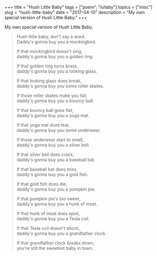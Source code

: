 +++
title = "Hush Little Baby"
tags = ["poem", "lullaby"]
topics = ["misc"]
slug = "hush-little-baby"
date = "2017-04-10"
description = "My own special version of Hush Little Baby."
+++

My own special version of Hush Little Baby.

> Hush little baby, don't say a word.  
> Daddy's gonna buy you a mockingbird.
>  
> If that mockingbird doesn't sing,  
> daddy's gonna buy you a golden ring.
>  
> If that golden ring turns brass,  
> daddy's gonna buy you a looking glass.
>  
> If that looking glass does break,  
> daddy's gonna buy you some roller skates.
>  
> If those roller skates make you fall,  
> daddy's gonna buy you a bouncy ball.
>  
> If that bouncy ball goes flat,  
> daddy's gonna buy you a yoga mat.
>  
> If that yoga mat does tear,  
> daddy's gonna buy you some underwear.
>  
> If those underwear start to smell,  
> daddy's gonna buy you a silver bell.
>  
> If that silver bell does crack,  
> daddy's gonna buy you a baseball bat.
>  
> If that baseball bat does miss,  
> daddy's gonna buy you a gold fish.
>  
> If that gold fish does die,  
> daddy's gonna buy you a pumpkin pie.
>  
> If that pumpkin pie's too sweet,  
> daddy's gonna buy you a hunk of meat.
>  
> If that hunk of meat does spoil,  
> daddy's gonna buy you a Tesla coil.
>  
> If that Tesla coil doesn't shock,  
> daddy's gonna buy you a grandfather clock.
>  
> If that grandfather clock breaks down,  
> you're still the sweetest baby in town.
